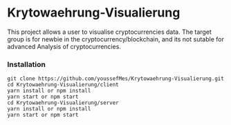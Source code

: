 # Krytowaehrung-Visualierung
This project allows a user to visualise cryptocurrencies data. The target group is for newbie in the cryptocurrency/blockchain, and its not sutable for advanced Analysis of cryptocurrencies.

### Installation
```
git clone https://github.com/youssefMes/Krytowaehrung-Visualierung.git
cd Krytowaehrung-Visualierung/client
yarn install or npm install
yarn start or npm start 
cd Krytowaehrung-Visualierung/server
yarn install or npm install
yarn start or npm start 
```
